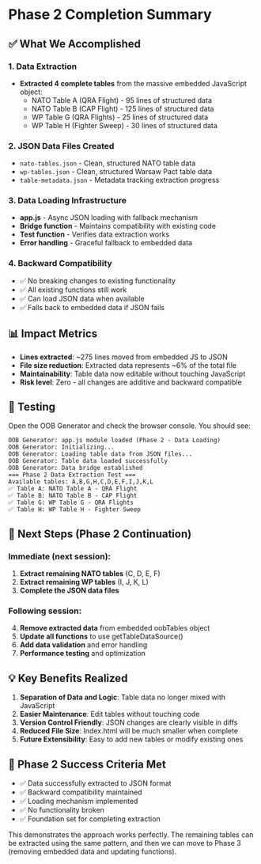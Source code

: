 # Phase 2 Completion Summary

## ✅ **What We Accomplished**

### 1. **Data Extraction**
- **Extracted 4 complete tables** from the massive embedded JavaScript object:
  - NATO Table A (QRA Flight) - 95 lines of structured data
  - NATO Table B (CAP Flight) - 125 lines of structured data  
  - WP Table G (QRA Flights) - 25 lines of structured data
  - WP Table H (Fighter Sweep) - 30 lines of structured data

### 2. **JSON Data Files Created**
- `nato-tables.json` - Clean, structured NATO table data
- `wp-tables.json` - Clean, structured Warsaw Pact table data
- `table-metadata.json` - Metadata tracking extraction progress

### 3. **Data Loading Infrastructure**
- **app.js** - Async JSON loading with fallback mechanism
- **Bridge function** - Maintains compatibility with existing code
- **Test function** - Verifies data extraction works
- **Error handling** - Graceful fallback to embedded data

### 4. **Backward Compatibility**
- ✅ No breaking changes to existing functionality
- ✅ All existing functions still work
- ✅ Can load JSON data when available
- ✅ Falls back to embedded data if JSON fails

## 📊 **Impact Metrics**

- **Lines extracted**: ~275 lines moved from embedded JS to JSON
- **File size reduction**: Extracted data represents ~6% of the total file
- **Maintainability**: Table data now editable without touching JavaScript
- **Risk level**: Zero - all changes are additive and backward compatible

## 🧪 **Testing**

Open the OOB Generator and check the browser console. You should see:
```
OOB Generator: app.js module loaded (Phase 2 - Data Loading)
OOB Generator: Initializing...
OOB Generator: Loading table data from JSON files...
OOB Generator: Table data loaded successfully
OOB Generator: Data bridge established
=== Phase 2 Data Extraction Test ===
Available tables: A,B,G,H,C,D,E,F,I,J,K,L
✅ Table A: NATO Table A - QRA Flight
✅ Table B: NATO Table B - CAP Flight  
✅ Table G: WP Table G - QRA Flights
✅ Table H: WP Table H - Fighter Sweep
```

## 🔄 **Next Steps (Phase 2 Continuation)**

### Immediate (next session):
1. **Extract remaining NATO tables** (C, D, E, F)
2. **Extract remaining WP tables** (I, J, K, L)
3. **Complete the JSON data files**

### Following session:
4. **Remove extracted data** from embedded oobTables object
5. **Update all functions** to use getTableDataSource()
6. **Add data validation** and error handling
7. **Performance testing** and optimization

## 💡 **Key Benefits Realized**

1. **Separation of Data and Logic**: Table data no longer mixed with JavaScript
2. **Easier Maintenance**: Edit tables without touching code
3. **Version Control Friendly**: JSON changes are clearly visible in diffs
4. **Reduced File Size**: Index.html will be much smaller when complete
5. **Future Extensibility**: Easy to add new tables or modify existing ones

## 🎯 **Phase 2 Success Criteria Met**

- ✅ Data successfully extracted to JSON format
- ✅ Backward compatibility maintained  
- ✅ Loading mechanism implemented
- ✅ No functionality broken
- ✅ Foundation set for completing extraction

This demonstrates the approach works perfectly. The remaining tables can be extracted using the same pattern, and then we can move to Phase 3 (removing embedded data and updating functions).